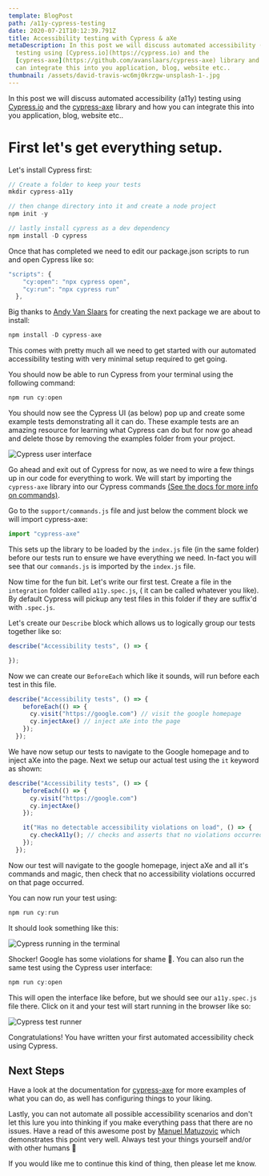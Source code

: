 ```yaml
---
template: BlogPost
path: /a11y-cypress-testing
date: 2020-07-21T10:12:39.791Z
title: Accessibility testing with Cypress & aXe
metaDescription: In this post we will discuss automated accessibility (a11y)
  testing using [Cypress.io](https://cypress.io) and the
  [cypress-axe](https://github.com/avanslaars/cypress-axe) library and how you
  can integrate this into you application, blog, website etc..
thumbnail: /assets/david-travis-wc6mj0krzgw-unsplash-1-.jpg
---
```

In this post we will discuss automated accessibility (a11y) testing using [Cypress.io](https://cypress.io) and the [cypress-axe](https://github.com/avanslaars/cypress-axe) library and how you can integrate this into you application, blog, website etc..



# First let's get everything setup.

Let's install Cypress first:

```jsx
// Create a folder to keep your tests
mkdir cypress-a11y

// then change directory into it and create a node project
npm init -y

// lastly install cypress as a dev dependency
npm install -D cypress
```

Once that has completed we need to edit our package.json scripts to run and open Cypress like so:

```jsx
"scripts": {
    "cy:open": "npx cypress open",
    "cy:run": "npx cypress run"
  },
```

Big thanks to [Andy Van Slaars](https://twitter.com/avanslaars) for creating the next package we are about to install:

```jsx
npm install -D cypress-axe
```

This comes with pretty much all we need to get started with our automated accessibility testing with very minimal setup required to get going.

You should now be able to run Cypress from your terminal using the following command:

```jsx
npm run cy:open
```

You should now see the Cypress UI (as below) pop up and create some example tests demonstrating all it can do. These example tests are an amazing resource for learning what Cypress can do but for now go ahead and delete those by removing the examples folder from your project.

![Cypress user interface](/assets/screenshot_from_2020-07-17_15-59-00.png "Cypress user interface")

Go ahead and exit out of Cypress for now, as we need to wire a few things up in our code for everything to work. We will start by importing the `cypress-axe` library into our Cypress commands [(See the docs for more info on commands)](https://docs.cypress.io/api/cypress-api/custom-commands.html#Syntax).

Go to the `support/commands.js` file and just below the comment block we will import cypress-axe:

```jsx
import "cypress-axe"
```

This sets up the library to be loaded by the `index.js` file (in the same folder) before our tests run to ensure we have everything we need. In-fact you will see that our `commands.js` is imported by the `index.js` file.

Now time for the fun bit. Let's write our first test. Create a file in the `integration` folder called `a11y.spec.js`, ( it can be called whatever you like). By default Cypress will pickup any test files in this folder if they are suffix'd with `.spec.js`.

Let's create our `Describe` block which allows us to logically group our tests together like so:

```jsx
describe("Accessibility tests", () => {

});
```

Now we can create our `BeforeEach` which like it sounds, will run before each test in this file.

```jsx
describe("Accessibility tests", () => {
    beforeEach(() => {
      cy.visit("https://google.com") // visit the google homepage
      cy.injectAxe() // inject aXe into the page
    });
  });
```

We have now setup our tests to navigate to the Google homepage and to inject aXe into the page. Next we setup our actual test using the `it` keyword as shown:

```jsx
describe("Accessibility tests", () => {
    beforeEach(() => {
      cy.visit("https://google.com")
      cy.injectAxe()
    });

    it("Has no detectable accessibility violations on load", () => {
      cy.checkA11y(); // checks and asserts that no violations occurred
    });
  });
```

Now our test will navigate to the google homepage, inject aXe and all it's commands and magic, then check that no accessibility violations occurred on that page occurred.

You can now run your test using:

```jsx
npm run cy:run
```

It should look something like this:

![Cypress running in the terminal](/assets/screenshot_from_2020-07-17_16-33-16.png "Cypress running in the terminal")

Shocker! Google has some violations for shame 🙂. You can also run the same test using the Cypress user interface:

```jsx
npm run cy:open
```

This will open the interface like before, but we should see our `a11y.spec.js` file there. Click on it and your test will start running in the browser like so:

![Cypress test runner](/assets/screenshot-from-2020-07-21-11-26-36.png "Cypress test runner")

Congratulations! You have written your first automated accessibility check using Cypress.

## Next Steps

Have a look at the documentation for [cypress-axe](https://github.com/avanslaars/cypress-axe) for more examples of what you can do, as well has configuring things to your liking.

Lastly, you can not automate all possible accessibility scenarios and don't let this lure you into thinking if you make everything pass that there are no issues. Have a read of this awesome post by [Manuel Matuzovic](https://www.matuzo.at/blog/building-the-most-inaccessible-site-possible-with-a-perfect-lighthouse-score/) which demonstrates this point very well. Always test your things yourself and/or with other humans 🙂

If you would like me to continue this kind of thing, then please let me know.